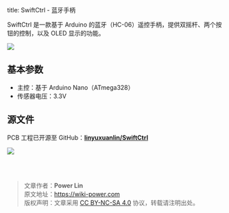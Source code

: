 title: SwiftCtrl - 蓝牙手柄

SwiftCtrl 是一款基于 Arduino 的蓝牙（HC-06）遥控手柄，提供双摇杆、两个按钮的控制，以及 OLED 显示的功能。

![](https://wiki-media-1253965369.cos.ap-guangzhou.myqcloud.com/img/20200221145040.png)

## 基本参数

- 主控：基于 Arduino Nano（ATmega328）
- 传感器电压：3.3V

## 源文件

PCB 工程已开源至 GitHub：[**linyuxuanlin/SwiftCtrl**](https://github.com/linyuxuanlin/SwiftCtrl)

![](https://wiki-media-1253965369.cos.ap-guangzhou.myqcloud.com/img/20200311182440.png)

<br />

<br />

> 文章作者：**Power Lin**  
> 原文地址：<https://wiki-power.com>  
> 版权声明：文章采用 [CC BY-NC-SA 4.0](https://creativecommons.org/licenses/by/4.0/deed.zh) 协议，转载请注明出处。
